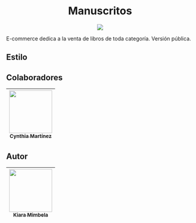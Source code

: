 <h1 align="center">Manuscritos</h1>

<p align="center">
<img src="https://img.shields.io/badge/STATUS-EN%20DESAROLLO-green">
</p>

E-commerce dedica a la venta de libros de toda categoría.
Versión pública.

## Estilo 

## Colaboradores
| [<img src="https://avatars.githubusercontent.com/u/111720722?v=4" width=115><br><sub>Cynthia Martínez</sub>](https://github.com/CynthMartz) |
| :---: |

## Autor

| [<img src="https://avatars.githubusercontent.com/u/115656708?v=4" width=115><br><sub>Kiara Mimbela</sub>](https://github.com/KiaraMimbela) |
| :---: |